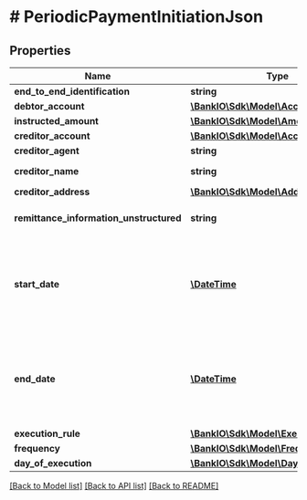 # # PeriodicPaymentInitiationJson

## Properties

Name | Type | Description | Notes
------------ | ------------- | ------------- | -------------
**end_to_end_identification** | **string** |  | [optional] 
**debtor_account** | [**\BankIO\Sdk\Model\AccountReference**](AccountReference.md) |  | 
**instructed_amount** | [**\BankIO\Sdk\Model\Amount**](Amount.md) |  | 
**creditor_account** | [**\BankIO\Sdk\Model\AccountReference**](AccountReference.md) |  | 
**creditor_agent** | **string** | BICFI | [optional] 
**creditor_name** | **string** | Creditor name. | 
**creditor_address** | [**\BankIO\Sdk\Model\Address**](Address.md) |  | [optional] 
**remittance_information_unstructured** | **string** | Unstructured remittance information. | [optional] 
**start_date** | [**\DateTime**](\DateTime.md) | The first applicable day of execution starting from this date is the first payment. | 
**end_date** | [**\DateTime**](\DateTime.md) | The last applicable day of execution. If not given, it is an infinite standing order. | [optional] 
**execution_rule** | [**\BankIO\Sdk\Model\ExecutionRule**](ExecutionRule.md) |  | [optional] 
**frequency** | [**\BankIO\Sdk\Model\FrequencyCode**](FrequencyCode.md) |  | 
**day_of_execution** | [**\BankIO\Sdk\Model\DayOfExecution**](DayOfExecution.md) |  | [optional] 

[[Back to Model list]](../../README.md#documentation-for-models) [[Back to API list]](../../README.md#documentation-for-api-endpoints) [[Back to README]](../../README.md)


